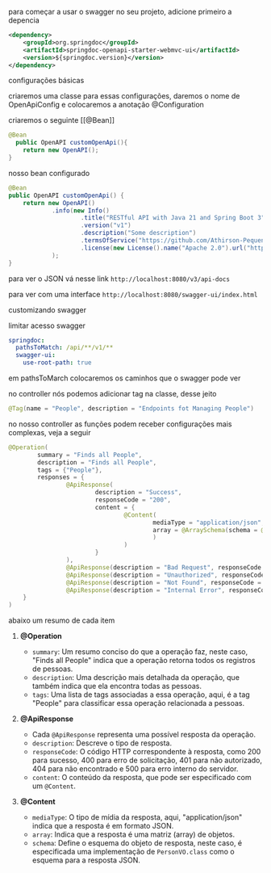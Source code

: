 para começar a usar o swagger no seu projeto, adicione primeiro a depencia

```xml
<dependency>  
    <groupId>org.springdoc</groupId>  
    <artifactId>springdoc-openapi-starter-webmvc-ui</artifactId>  
    <version>${springdoc.version}</version>  
</dependency>
```

configurações básicas

criaremos uma classe para essas configurações, daremos o nome de OpenApiConfig e colocaremos a anotação @Configuration

criaremos o seguinte [[@Bean]]

```java
@Bean  
  public OpenAPI customOpenApi(){  
    return new OpenAPI();  
}
```

nosso bean configurado 

```java
@Bean  
public OpenAPI customOpenApi() {  
    return new OpenAPI()  
            .info(new Info()  
                    .title("RESTful API with Java 21 and Spring Boot 3")  
                    .version("v1")  
                    .description("Some description")  
                    .termsOfService("https://github.com/Athirson-Pequeno")  
                    .license(new License().name("Apache 2.0").url("https://github.com/Athirson-Pequeno"))  
            );  
}
```

para ver o JSON vá nesse link `http://localhost:8080/v3/api-docs`

para ver com uma interface `http://localhost:8080/swagger-ui/index.html`

customizando swagger

limitar acesso swagger

```yml
springdoc:  
  pathsToMatch: /api/**/v1/**  
  swagger-ui:  
    use-root-path: true
```
em pathsToMarch colocaremos os caminhos que o swagger pode ver

no controller nós podemos adicionar tag na classe, desse jeito

```java
@Tag(name = "People", description = "Endpoints fot Managing People")
```

no nosso controller as funções podem receber configurações mais complexas, veja a seguir

```java
@Operation(  
        summary = "Finds all People",  
        description = "Finds all People",  
        tags = {"People"},  
        responses = {  
                @ApiResponse(  
                        description = "Success",  
                        responseCode = "200",  
                        content = {  
                                @Content(  
                                        mediaType = "application/json",  
                                        array = @ArraySchema(schema = @Schema(implementation = PersonVO.class)  
                                        )  
                                )  
                        }  
                ),  
                @ApiResponse(description = "Bad Request", responseCode = "400", content = @Content),  
                @ApiResponse(description = "Unauthorized", responseCode = "401", content = @Content),  
                @ApiResponse(description = "Not Found", responseCode = "404", content = @Content),  
                @ApiResponse(description = "Internal Error", responseCode = "500", content = @Content)  
    }  
)
```

abaixo um resumo de cada item
  

1. **@Operation**
    
    - `summary`: Um resumo conciso do que a operação faz, neste caso, "Finds all People" indica que a operação retorna todos os registros de pessoas.
    - `description`: Uma descrição mais detalhada da operação, que também indica que ela encontra todas as pessoas.
    - `tags`: Uma lista de tags associadas a essa operação, aqui, é a tag "People" para classificar essa operação relacionada a pessoas.
2. **@ApiResponse**
    
    - Cada `@ApiResponse` representa uma possível resposta da operação.
    - `description`: Descreve o tipo de resposta.
    - `responseCode`: O código HTTP correspondente à resposta, como 200 para sucesso, 400 para erro de solicitação, 401 para não autorizado, 404 para não encontrado e 500 para erro interno do servidor.
    - `content`: O conteúdo da resposta, que pode ser especificado com um `@Content`.
3. **@Content**
    
    - `mediaType`: O tipo de mídia da resposta, aqui, "application/json" indica que a resposta é em formato JSON.
    - `array`: Indica que a resposta é uma matriz (array) de objetos.
    - `schema`: Define o esquema do objeto de resposta, neste caso, é especificada uma implementação de `PersonVO.class` como o esquema para a resposta JSON.


